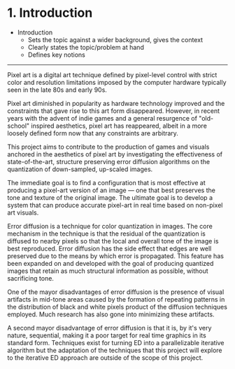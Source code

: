 # 1. Introduction

- Introduction
    - Sets the topic against a wider background, gives the context
    - Clearly states the topic/problem at hand
    - Defines key notions

---

Pixel art is a digital art technique defined by pixel-level control with strict color and resolution limitations imposed by the computer hardware typically seen in the late 80s and early 90s.

Pixel art diminished in popularity as hardware technology improved and the constraints that gave rise to this art form disappeared. However, in recent years with the advent of indie games and a general resurgence of "old-school" inspired aesthetics, pixel art has reappeared, albeit in a more loosely defined form now that any constraints are arbitrary.

This project aims to contribute to the production of games and visuals anchored in the aesthetics of pixel art by investigating the effectiveness of state-of-the-art, structure preserving error diffusion algorithms on the quantization of down-sampled, up-scaled images.

The immediate goal is to find a configuration that is most effective at producing a pixel-art version of an image — one that best preserves the tone and texture of the original image. The ultimate goal is to develop a system that can produce accurate pixel-art in real time based on non-pixel art visuals.

Error diffusion is a technique for color quantization in images. The core mechanism in the technique is that the residual of the quantization is diffused to nearby pixels so that the local and overall tone of the image is best reproduced. Error diffusion has the side effect that edges are well preserved due to the means by which error is propagated. This feature has been expanded on and developed with the goal of producing quantized images that retain as much structural information as possible, without sacrificing tone.

One of the mayor disadvantages of error diffusion is the presence of visual artifacts in mid-tone areas caused by the formation of repeating patterns in the distribution of black and white pixels product of the diffusion techniques employed. Much research has also gone into minimizing these artifacts.

A second mayor disadvantage of error diffusion is that it is, by it's very nature, sequential, making it a poor target for real time graphics in its standard form. Techniques exist for turning ED into a parallelizable iterative algorithm but the adaptation of the techniques that this project will explore to the iterative ED approach are outside of the scope of this project.